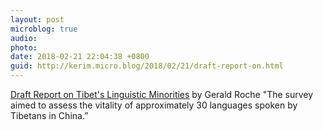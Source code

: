 ```yaml
---
layout: post
microblog: true
audio: 
photo: 
date: 2018-02-21 22:04:38 +0800
guid: http://kerim.micro.blog/2018/02/21/draft-report-on.html
---
```

[Draft Report on Tibet's Linguistic Minorities](https://dx.doi.org/10.17605/OSF.IO/SJNBK) by Gerald Roche "The survey aimed to assess the vitality of approximately 30 languages spoken by Tibetans in China.”
